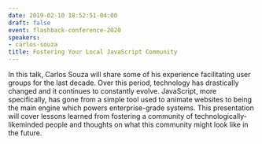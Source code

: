 ```yaml
---
date: 2019-02-10 18:52:51-04:00
draft: false
event: flashback-conference-2020
speakers:
- carlos-souza
title: Fostering Your Local JavaScript Community
---
```



In this talk, Carlos Souza will share some of his experience facilitating user groups for the last decade. Over this period, technology has drastically changed and it continues to constantly evolve. JavaScript, more specifically, has gone from a simple tool used to animate websites to being the main engine which powers enterprise-grade systems. This presentation will cover lessons learned from fostering a community of technologically-likeminded people and thoughts on what this community might look like in the future.
